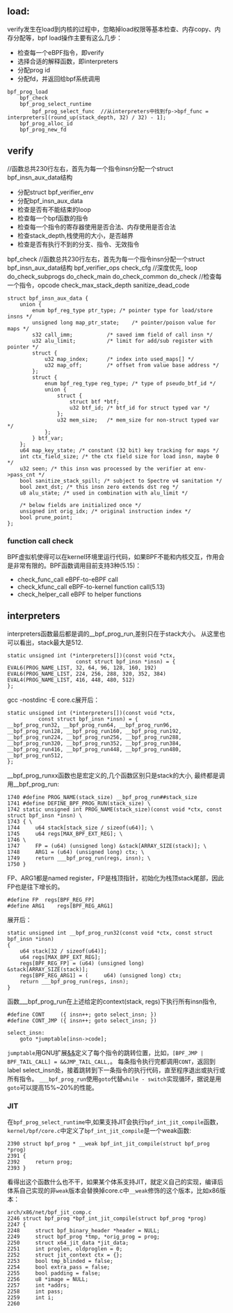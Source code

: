 ## load:

verify发生在load到内核的过程中，忽略掉load权限等基本检查、内存copy、内存分配等，bpf load操作主要有这么几步：
- 检查每一个eBPF指令，即verify
- 选择合适的解释函数，即interpreters
- 分配prog id
- 分配fd，并返回给bpf系统调用

```
bpf_prog_load
    bpf_check
    bpf_prog_select_runtime 
        bpf_prog_select_func  //从interpreters中找到fp->bpf_func = interpreters[(round_up(stack_depth, 32) / 32) - 1];
    bpf_prog_alloc_id
    bpf_prog_new_fd
```

## verify

//函数总共230行左右，首先为每一个指令insn分配一个struct bpf_insn_aux_data结构
- 分配struct bpf_verifier_env
- 分配bpf_insn_aux_data
- 检查是否有不能结束的loop
- 检查每一个bpf函数的指令
- 检查每一个指令的寄存器使用是否合法、内存使用是否合法
- 检查stack_depth,栈使用的大小，是否越界
- 检查是否有执行不到的分支、指令、无效指令

bpf_check
        //函数总共230行左右，首先为每一个指令insn分配一个struct bpf_insn_aux_data结构
        bpf_verifier_ops
        check_cfg                //深度优先, loop
        do_check_subprogs
        do_check_main
            do_check_common
                do_check        //检查每一个指令，opcode
        check_max_stack_depth
        sanitize_dead_code

```
struct bpf_insn_aux_data {
    union {
        enum bpf_reg_type ptr_type; /* pointer type for load/store insns */
        unsigned long map_ptr_state;    /* pointer/poison value for maps */
        s32 call_imm;           /* saved imm field of call insn */
        u32 alu_limit;          /* limit for add/sub register with pointer */
        struct {
            u32 map_index;      /* index into used_maps[] */
            u32 map_off;        /* offset from value base address */
        };
        struct {
            enum bpf_reg_type reg_type; /* type of pseudo_btf_id */
            union {
                struct {
                    struct btf *btf;
                    u32 btf_id; /* btf_id for struct typed var */
                };
                u32 mem_size;   /* mem_size for non-struct typed var */
            };
        } btf_var;
    };
    u64 map_key_state; /* constant (32 bit) key tracking for maps */
    int ctx_field_size; /* the ctx field size for load insn, maybe 0 */
    u32 seen; /* this insn was processed by the verifier at env->pass_cnt */
    bool sanitize_stack_spill; /* subject to Spectre v4 sanitation */
    bool zext_dst; /* this insn zero extends dst reg */
    u8 alu_state; /* used in combination with alu_limit */

    /* below fields are initialized once */
    unsigned int orig_idx; /* original instruction index */
    bool prune_point;
};
```

### function call check
BPF虚拟机使得可以在kernel环境里运行代码，如果BPF不能和内核交互，作用会是非常有限的。BPF函数调用目前支持3种(5.15)：
- check_func_call
  eBPF-to-eBPF call
- check_kfunc_call
  eBPF-to-kernel function call(5.13)
- check_helper_call
  eBPF to helper functions

## interpreters

interpreters函数最后都是调的__bpf_prog_run,差别只在于stack大小。
从这里也可以看出，stack最大是512.

```
static unsigned int (*interpreters[])(const void *ctx,
                      const struct bpf_insn *insn) = {
EVAL6(PROG_NAME_LIST, 32, 64, 96, 128, 160, 192)
EVAL6(PROG_NAME_LIST, 224, 256, 288, 320, 352, 384)
EVAL4(PROG_NAME_LIST, 416, 448, 480, 512)
};
```
gcc -nostdinc -E core.c展开后：
```
static unsigned int (*interpreters[])(const void *ctx,
          const struct bpf_insn *insn) = {
__bpf_prog_run32, __bpf_prog_run64, __bpf_prog_run96, __bpf_prog_run128, __bpf_prog_run160, __bpf_prog_run192,
__bpf_prog_run224, __bpf_prog_run256, __bpf_prog_run288, __bpf_prog_run320, __bpf_prog_run352, __bpf_prog_run384,
__bpf_prog_run416, __bpf_prog_run448, __bpf_prog_run480, __bpf_prog_run512,
};
```
__bpf_prog_runxx函数也是宏定义的,几个函数区别只是stack的大小, 最终都是调用__bpf_prog_run:
```
1740 #define PROG_NAME(stack_size) __bpf_prog_run##stack_size
1741 #define DEFINE_BPF_PROG_RUN(stack_size) \
1742 static unsigned int PROG_NAME(stack_size)(const void *ctx, const struct bpf_insn *insn) \
1743 { \
1744     u64 stack[stack_size / sizeof(u64)]; \
1745     u64 regs[MAX_BPF_EXT_REG]; \
1746 \
1747     FP = (u64) (unsigned long) &stack[ARRAY_SIZE(stack)]; \
1748     ARG1 = (u64) (unsigned long) ctx; \
1749     return ___bpf_prog_run(regs, insn); \
1750 }
```
FP、ARG1都是named register，FP是栈顶指针，初始化为栈顶stack尾部，因此FP也是往下增长的。
```
#define FP  regs[BPF_REG_FP]
#define ARG1    regs[BPF_REG_ARG1]
```
展开后：
```
static unsigned int __bpf_prog_run32(const void *ctx, const struct bpf_insn *insn) 
{ 
    u64 stack[32 / sizeof(u64)]; 
    u64 regs[MAX_BPF_EXT_REG]; 
    regs[BPF_REG_FP] = (u64) (unsigned long) &stack[ARRAY_SIZE(stack)]; 
    regs[BPF_REG_ARG1] = (     u64) (unsigned long) ctx; 
    return ___bpf_prog_run(regs, insn); 
}
```
函数___bpf_prog_run在上述给定的context(stack, regs)下执行所有insn指令,
```
#define CONT     ({ insn++; goto select_insn; })
#define CONT_JMP ({ insn++; goto select_insn; })

select_insn:
    goto *jumptable[insn->code];
```
`jumptable`用GNU扩展[&&](https://gcc.gnu.org/onlinedocs/gcc/Labels-as-Values.html)定义了每个指令的跳转位置，比如，`[BPF_JMP | BPF_TAIL_CALL] = &&JMP_TAIL_CALL,`。
每条指令执行完都调用`CONT`，返回到label select_insn处，接着跳转到下一条指令的执行代码，直至程序退出或执行或所有指令。
`___bpf_prog_run`使用`goto`代替`while - switch`实现循环，据说是用`goto`可以提高15%~20%的性能。

### JIT

在`bpf_prog_select_runtime`中,如果支持JIT会执行`bpf_int_jit_compile`函数，`kernel/bpf/core.c`中定义了`bpf_int_jit_compile`是一个weak函数:
```
2390 struct bpf_prog * __weak bpf_int_jit_compile(struct bpf_prog *prog)
2391 {
2392     return prog;
2393 }
```

看得出这个函数什么也不干，如果某个体系支持JIT，就定义自己的实现，编译后体系自己实现的非`weak`版本会替换掉core.c中`__weak`修饰的这个版本，比如x86版本：
```
arch/x86/net/bpf_jit_comp.c
2246 struct bpf_prog *bpf_int_jit_compile(struct bpf_prog *prog)
2247 {
2248     struct bpf_binary_header *header = NULL;
2249     struct bpf_prog *tmp, *orig_prog = prog;
2250     struct x64_jit_data *jit_data;
2251     int proglen, oldproglen = 0;
2252     struct jit_context ctx = {};
2253     bool tmp_blinded = false;
2254     bool extra_pass = false;
2255     bool padding = false;
2256     u8 *image = NULL;
2257     int *addrs;
2258     int pass;
2259     int i;
2260

```

